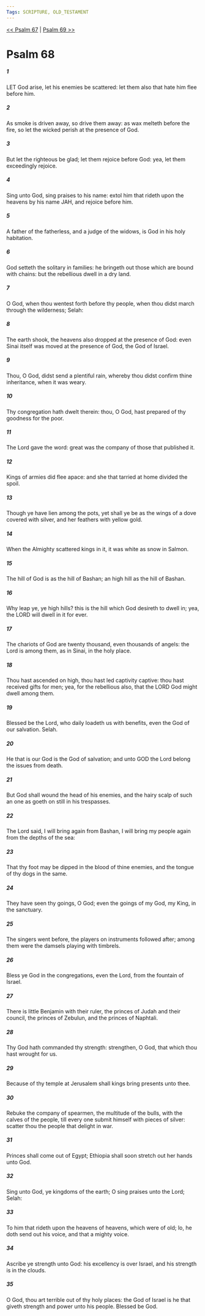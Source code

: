 ```yaml
---
Tags: SCRIPTURE, OLD_TESTAMENT
---
```


[<< Psalm 67](OLD_TESTAMENT/19_Psalms/Psalm_67.md) | [Psalm 69 >>](OLD_TESTAMENT/19_Psalms/Psalm_69.md)

# Psalm 68

##### 1
 LET God arise, let his enemies be scattered: let them also that hate him flee before him.
##### 2
 As smoke is driven away, so drive them away: as wax melteth before the fire, so let the wicked perish at the presence of God.
##### 3
 But let the righteous be glad; let them rejoice before God: yea, let them exceedingly rejoice.
##### 4
 Sing unto God, sing praises to his name: extol him that rideth upon the heavens by his name JAH, and rejoice before him.
##### 5
 A father of the fatherless, and a judge of the widows, is God in his holy habitation.
##### 6
 God setteth the solitary in families: he bringeth out those which are bound with chains: but the rebellious dwell in a dry land.
##### 7
 O God, when thou wentest forth before thy people, when thou didst march through the wilderness; Selah:
##### 8
 The earth shook, the heavens also dropped at the presence of God: even Sinai itself was moved at the presence of God, the God of Israel.
##### 9
 Thou, O God, didst send a plentiful rain, whereby thou didst confirm thine inheritance, when it was weary.
##### 10
 Thy congregation hath dwelt therein: thou, O God, hast prepared of thy goodness for the poor.
##### 11
 The Lord gave the word: great was the company of those that published it.
##### 12
 Kings of armies did flee apace: and she that tarried at home divided the spoil.
##### 13
 Though ye have lien among the pots, yet shall ye be as the wings of a dove covered with silver, and her feathers with yellow gold.
##### 14
 When the Almighty scattered kings in it, it was white as snow in Salmon.
##### 15
 The hill of God is as the hill of Bashan; an high hill as the hill of Bashan.
##### 16
 Why leap ye, ye high hills?  this is the hill which God desireth to dwell in; yea, the LORD will dwell in it for ever.
##### 17
 The chariots of God are twenty thousand, even thousands of angels: the Lord is among them, as in Sinai, in the holy place.
##### 18
 Thou hast ascended on high, thou hast led captivity captive: thou hast received gifts for men; yea, for the rebellious also, that the LORD God might dwell among them.
##### 19
 Blessed be the Lord, who daily loadeth us with benefits, even the God of our salvation.  Selah.
##### 20
 He that is our God is the God of salvation; and unto GOD the Lord belong the issues from death.
##### 21
 But God shall wound the head of his enemies, and the hairy scalp of such an one as goeth on still in his trespasses.
##### 22
 The Lord said, I will bring again from Bashan, I will bring my people again from the depths of the sea:
##### 23
 That thy foot may be dipped in the blood of thine enemies, and the tongue of thy dogs in the same.
##### 24
 They have seen thy goings, O God; even the goings of my God, my King, in the sanctuary.
##### 25
 The singers went before, the players on instruments followed after; among them were the damsels playing with timbrels.
##### 26
 Bless ye God in the congregations, even the Lord, from the fountain of Israel.
##### 27
 There is little Benjamin with their ruler, the princes of Judah and their council, the princes of Zebulun, and the princes of Naphtali.
##### 28
 Thy God hath commanded thy strength: strengthen, O God, that which thou hast wrought for us.
##### 29
 Because of thy temple at Jerusalem shall kings bring presents unto thee.
##### 30
 Rebuke the company of spearmen, the multitude of the bulls, with the calves of the people, till every one submit himself with pieces of silver: scatter thou the people that delight in war.
##### 31
 Princes shall come out of Egypt; Ethiopia shall soon stretch out her hands unto God.
##### 32
 Sing unto God, ye kingdoms of the earth; O sing praises unto the Lord; Selah:
##### 33
 To him that rideth upon the heavens of heavens, which were of old; lo, he doth send out his voice, and that a mighty voice.
##### 34
 Ascribe ye strength unto God: his excellency is over Israel, and his strength is in the clouds.
##### 35
 O God, thou art terrible out of thy holy places: the God of Israel is he that giveth strength and power unto his people.  Blessed be God.
